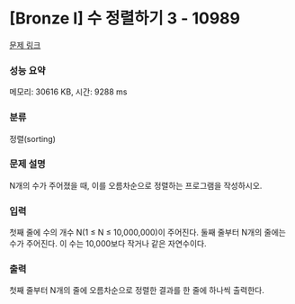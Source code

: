 # [Bronze I] 수 정렬하기 3 - 10989 

[문제 링크](https://www.acmicpc.net/problem/10989) 

### 성능 요약

메모리: 30616 KB, 시간: 9288 ms

### 분류

정렬(sorting)

### 문제 설명

<p>N개의 수가 주어졌을 때, 이를 오름차순으로 정렬하는 프로그램을 작성하시오.</p>

### 입력 

 <p>첫째 줄에 수의 개수 N(1 ≤ N ≤ 10,000,000)이 주어진다. 둘째 줄부터 N개의 줄에는 수가 주어진다. 이 수는 10,000보다 작거나 같은 자연수이다.</p>

### 출력 

 <p>첫째 줄부터 N개의 줄에 오름차순으로 정렬한 결과를 한 줄에 하나씩 출력한다.</p>

